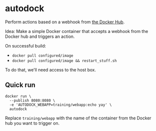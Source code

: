 autodock
========

Perform actions based on a webhook from [the Docker Hub](https://hub.docker.com/).

Idea: Make a simple Docker container that accepts a webhook from the Docker hub and triggers an action.

On successful build:

* `docker pull configured/image`
* `docker pull configured/image && restart_stuff.sh`

To do that, we'll need access to the host box.

## Quick run

```
docker run \
  --publish 8080:8080 \
  -e 'AUTODOCK_WEBAPP=training/webapp:echo yay' \
  autodock
```

Replace `training/webapp` with the name of the container from the Docker hub you want to trigger on.

